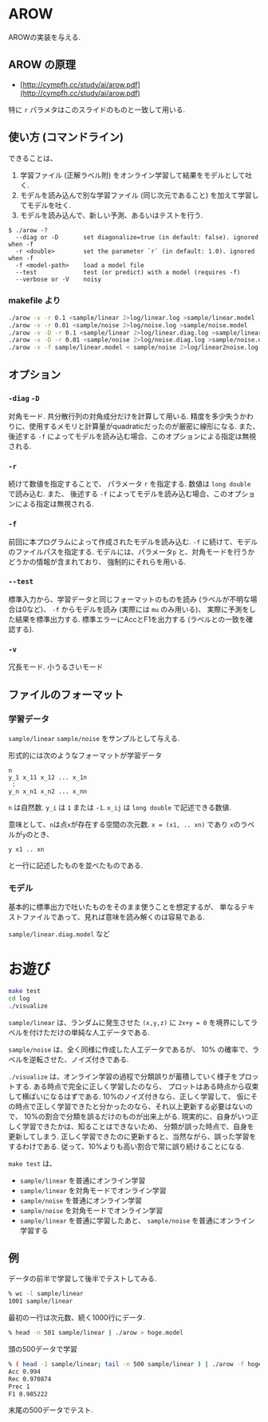 # AROW

AROWの実装を与える.

## AROW の原理

- [http://cympfh.cc/study/ai/arow.pdf](http://cympfh.cc/study/ai/arow.pdf)

特に `r` パラメタはこのスライドのものと一致して用いる.

## 使い方 (コマンドライン)

できることは、

1. 学習ファイル (正解ラベル附) をオンライン学習して結果をモデルとして吐く.
1. モデルを読み込んで別な学習ファイル (同じ次元であること) を加えて学習してモデルを吐く.
1. モデルを読み込んで、新しい予測、あるいはテストを行う.

```
$ ./arow -?
  --diag or -D       set diagonalize=true (in default: false). ignored when -f
  -r <double>        set the parameter `r` (in default: 1.0). ignored when -f
  -f <model-path>    load a model file
  --test             test (or predict) with a model (requires -f)
  --verbose or -V    noisy
```

### makefile より

```bash
./arow -v -r 0.1 <sample/linear 2>log/linear.log >sample/linear.model
./arow -v -r 0.01 <sample/noise 2>log/noise.log >sample/noise.model
./arow -v -D -r 0.1 <sample/linear 2>log/linear.diag.log >sample/linear.diag.model
./arow -v -D -r 0.01 <sample/noise 2>log/noise.diag.log >sample/noise.diag.model
./arow -v -f sample/linear.model < sample/noise 2>log/linear2noise.log
```

## オプション

### `-diag` `-D`
対角モード.
共分散行列の対角成分だけを計算して用いる.
精度を多少失うかわりに、使用するメモリと計算量がquadraticだったのが厳密に線形になる.
また、 後述する `-f` によってモデルを読み込む場合、このオプションによる指定は無視される.

### `-r`
続けて数値を指定することで、 パラメータ `r` を指定する.
数値は `long double` で読み込む.
また、 後述する `-f` によってモデルを読み込む場合、このオプションによる指定は無視される.

### `-f`
前回に本プログラムによって作成されたモデルを読み込む.
`-f` に続けて、モデルのファイルパスを指定する.
モデルには、パラメータ`p` と、対角モードを行うかどうかの情報が含まれており、
強制的にそれらを用いる.

### `--test`

標準入力から、学習データと同じフォーマットのものを読み (ラベルが不明な場合は0など)、
`-f` からモデルを読み (実際には `mu` のみ用いる)、
実際に予測をした結果を標準出力する.
標準エラーにAccとF1を出力する (ラベルとの一致を確認する).

### `-v`
冗長モード. 小うるさいモード

## ファイルのフォーマット

### 学習データ

`sample/linear` `sample/noise` をサンプルとして与える.

形式的には次のようなフォーマットが学習データ

```
n
y_1 x_11 x_12 ... x_1n
 :
y_n x_n1 x_n2 ... x_nn
```

`n` は自然数.
`y_i` は `1` または `-1`.
`x_ij` は `long double` で記述できる数値.

意味として、`n`は点`x`が存在する空間の次元数.
`x = (x1, .. xn)`
であり
`x`のラベルが`y`のとき、

```
y x1 .. xn
```

と一行に記述したものを並べたものである.

### モデル

基本的に標準出力で吐いたものをそのまま使うことを想定するが、
単なるテキストファイルであって、見れば意味を読み解くのは容易である.

`sample/linear.diag.model` など

# お遊び

```bash
make test
cd log
./visualize
```

`sample/linear` は、ランダムに発生させた `(x,y,z)` に
`2x+y = 0` を境界にしてラベルを付けただけの単純な人工データである.

`sample/noise` は、全く同様に作成した人工データであるが、
10% の確率で、ラベルを逆転させた、ノイズ付きである.

`./visualize`
は、オンライン学習の過程で分類誤りが蓄積していく様子をプロットする.
ある時点で完全に正しく学習したのなら、
プロットはある時点から収束して横ばいになるはずである.
10%のノイズ付きなら、正しく学習して、
仮にその時点で正しく学習できたと分かったのなら、それ以上更新する必要はないので、
10%の割合で分類を誤るだけのものが出来上がる.
現実的に、自身がいつ正しく学習できたかは、知ることはできないため、
分類が誤った時点で、自身を更新してしまう.
正しく学習できたのに更新すると、当然ながら、誤った学習をするわけである.
従って、10%よりも高い割合で常に誤り続けることになる.

`make test` は、

- `sample/linear` を普通にオンライン学習
- `sample/linear` を対角モードでオンライン学習
- `sample/noise` を普通にオンライン学習
- `sample/noise` を対角モードでオンライン学習
- `sample/linear` を普通に学習したあと、 `sample/noise` を普通にオンライン学習する

## 例

データの前半で学習して後半でテストしてみる.

```bash
% wc -l sample/linear
1001 sample/linear
```
最初の一行は次元数、続く1000行にデータ.

```bash
% head -n 501 sample/linear | ./arow > hoge.model
```

頭の500データで学習

```bash
% ( head -1 sample/linear; tail -n 500 sample/linear ) | ./arow -f hoge.model --test >/dev/null
Acc 0.994
Rec 0.970874
Prec 1
F1 0.985222
```

末尾の500データでテスト.



